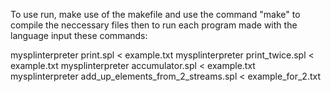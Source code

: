 To use run, make use of the makefile and use the command "make" to compile the neccessary files
then to run each program made with the language input these commands:

mysplinterpreter print.spl < example.txt
mysplinterpreter print_twice.spl < example.txt
mysplinterpreter accumulator.spl < example.txt
mysplinterpreter add_up_elements_from_2_streams.spl < example_for_2.txt
